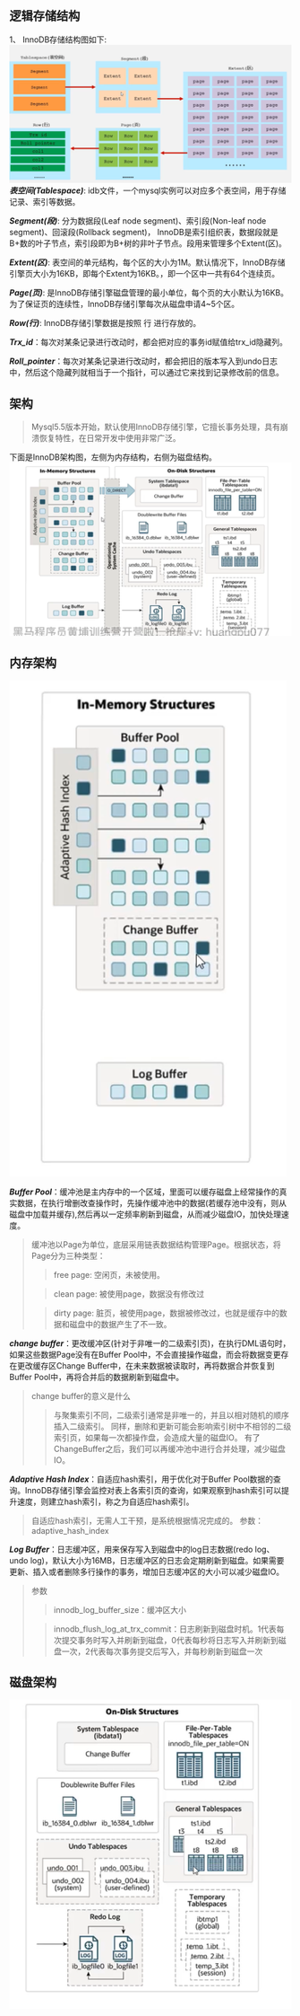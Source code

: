 ##  逻辑存储结构
1、 InnoDB存储结构图如下:
![img_1.png](img_1.png)    
**_表空间(Tablespace)_**: idb文件，一个mysql实例可以对应多个表空间，用于存储记录、索引等数据。    

**_Segment(段)_**: 分为数据段(Leaf node segment)、索引段(Non-leaf node segment)、回滚段(Rollback segment)，
InnoDB是索引组织表，数据段就是B+数的叶子节点，索引段即为B+树的非叶子节点。段用来管理多个Extent(区)。      

**_Extent(区)_**: 表空间的单元结构，每个区的大小为1M。默认情况下，InnoDB存储引擎页大小为16KB，即每个Extent为16KB。，即一个区中一共有64个连续页。    

**_Page(页)_**: 是InnoDB存储引擎磁盘管理的最小单位，每个页的大小默认为16KB。为了保证页的连续性，InnoDB存储引擎每次从磁盘申请4~5个区。       

**_Row(行)_**: InnoDB存储引擎数据是按照 行 进行存放的。    

**_Trx_id_**：每次对某条记录进行改动时，都会把对应的事务id赋值给trx_id隐藏列。    

**_Roll_pointer_**：每次对某条记录进行改动时，都会把旧的版本写入到undo日志中，然后这个隐藏列就相当于一个指针，可以通过它来找到记录修改前的信息。    

## 架构
> Mysql5.5版本开始，默认使用InnoDB存储引擎，它擅长事务处理，具有崩溃恢复特性，在日常开发中使用非常广泛。   

下面是InnoDB架构图，左侧为内存结构，右侧为磁盘结构。    
![img_2.png](img_2.png)

## 内存架构  
![img_4.png](img_4.png)

**_Buffer Pool_**：缓冲池是主内存中的一个区域，里面可以缓存磁盘上经常操作的真实数据，在执行增删改查操作时，先操作缓冲池中的数据(若缓存池中没有，则从磁盘中加载并缓存),然后再以一定频率刷新到磁盘，从而减少磁盘IO，加快处理速度。   
> 缓冲池以Page为单位，底层采用链表数据结构管理Page。根据状态，将Page分为三种类型：
>> free page: 空闲页，未被使用。
> 
>> clean page: 被使用page，数据没有修改过
> 
>> dirty page: 脏页，被使用page，数据被修改过，也就是缓存中的数据和磁盘中的数据产生了不一致。

**_change buffer_**：更改缓冲区(针对于非唯一的二级索引页)，在执行DML语句时，如果这些数据Page没有在Buffer Pool中，不会直接操作磁盘，而会将数据变更存在更改缓存区Change Buffer中，在未来数据被读取时，再将数据合并恢复到Buffer Pool中，再将合并后的数据刷新到磁盘中。
> change buffer的意义是什么
>> 与聚集索引不同，二级索引通常是非唯一的，并且以相对随机的顺序插入二级索引。
>> 同样，删除和更新可能会影响索引树中不相邻的二级索引页，如果每一次都操作盘，会造成大量的磁盘IO。
>> 有了ChangeBuffer之后，我们可以再缓冲池中进行合并处理，减少磁盘IO。

**_Adaptive Hash Index_**：自适应hash索引，用于优化对于Buffer Pool数据的查询。InnoDB存储引擎会监控对表上各索引页的查询，如果观察到hash索引可以提升速度，则建立hash索引，称之为自适应hash索引。   
> 自适应hash索引，无需人工干预，是系统根据情况完成的。  参数：adaptive_hash_index 

**_Log Buffer_**：日志缓冲区，用来保存写入到磁盘中的log日志数据(redo log、undo log)，默认大小为16MB，日志缓冲区的日志会定期刷新到磁盘。如果需要更新、插入或者删除多行操作的事务，增加日志缓冲区的大小可以减少磁盘IO。    
> 参数
>>innodb_log_buffer_size：缓冲区大小
> 
>>innodb_flush_log_at_trx_commit：日志刷新到磁盘时机。1代表每次提交事务时写入并刷新到磁盘，0代表每秒将日志写入并刷新到磁盘一次，2代表每次事务提交后写入，并每秒刷新到磁盘一次    

## 磁盘架构
![img_5.png](img_5.png)



